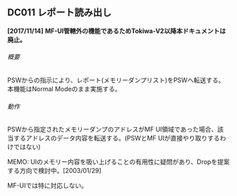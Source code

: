 ## DC011 レポート読み出し
**\[2017/11/14\]**
**MF-UI管轄外の機能であるためTokiwa-V2以降本ドキュメントは廃止。**

###### 概要

PSWからの指示により、レポート(メモリーダンプリスト)をPSWへ転送する。本機能はNormal
Modeのまま実施する。

###### 動作

PSWから指定されたメモリーダンプのアドレスがMF
UI領域であった場合、該当するアドレスのデータ内容を転送する。(PSWとMF
UIが直接やり取りするわけではない)

MEMO:
UIのメモリー内容を吸い上げることの有用性に疑問があり、Dropを提案する方向で検討中。\[2003/01/29\]

MF-UIでは特に対応しない。